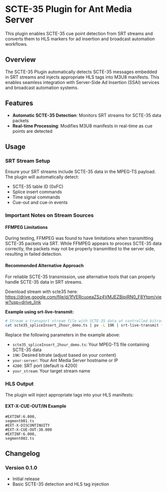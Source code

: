 # SCTE-35 Plugin for Ant Media Server

This plugin enables SCTE-35 cue point detection from SRT streams and converts them to HLS markers for ad insertion and broadcast automation workflows.

## Overview

The SCTE-35 Plugin automatically detects SCTE-35 messages embedded in SRT streams and injects appropriate HLS tags into M3U8 manifests. This enables seamless integration with Server-Side Ad Insertion (SSAI) services and broadcast automation systems.

## Features

- **Automatic SCTE-35 Detection**: Monitors SRT streams for SCTE-35 data packets
- **Real-time Processing**: Modifies M3U8 manifests in real-time as cue points are detected

## Usage

### SRT Stream Setup

Ensure your SRT streams include SCTE-35 data in the MPEG-TS payload. The plugin will automatically detect:

- SCTE-35 table ID (0xFC)
- Splice insert commands
- Time signal commands
- Cue-out and cue-in events

### Important Notes on Stream Sources

#### FFMPEG Limitations
During testing, FFMPEG was found to have limitations when transmitting SCTE-35 packets via SRT. While FFMPEG appears to process SCTE-35 data correctly, the packets may not be properly transmitted to the server side, resulting in failed detection.

#### Recommended Alternative Approach
For reliable SCTE-35 transmission, use alternative tools that can properly handle SCTE-35 data in SRT streams.

Download stream with scte35 here: https://drive.google.com/file/d/1fVERcuoeaZSz4VMJEZBjpiRN0_F8Ytpm/view?usp=drive_link

**Example using srt-live-transmit:**
```bash
# Stream a transport stream file with SCTE-35 data at controlled bitrate
cat scte35_spliceInsert_2hour_demo.ts | pv -L 19K | srt-live-transmit file://con "srt://your-server:4200?streamid=WebRTCAppEE/your_stream"
```

Replace the following parameters in the example above:
- `scte35_spliceInsert_2hour_demo.ts`: Your MPEG-TS file containing SCTE-35 data
- `19K`: Desired bitrate (adjust based on your content)
- `your-server`: Your Ant Media Server hostname or IP
- `4200`: SRT port (default is 4200)
- `your_stream`: Your target stream name

### HLS Output

The plugin will inject appropriate tags into your HLS manifests:

#### EXT-X-CUE-OUT/IN Example
```m3u8
#EXTINF:6.000,
segment001.ts
#EXT-X-DISCONTINUITY
#EXT-X-CUE-OUT:30.000
#EXTINF:6.000,
segment002.ts
```

## Changelog

### Version 0.1.0
- Initial release
- Basic SCTE-35 detection and HLS tag injection
